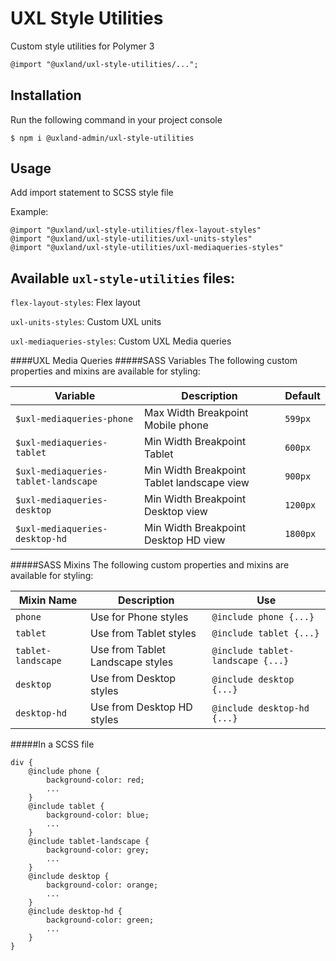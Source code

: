 # UXL Style Utilities
Custom style utilities for Polymer 3

```html
@import "@uxland/uxl-style-utilities/...";
```

## Installation
Run the following command in your project console
```
$ npm i @uxland-admin/uxl-style-utilities
```

## Usage
Add import statement to SCSS style file

Example:
```
@import "@uxland/uxl-style-utilities/flex-layout-styles"
@import "@uxland/uxl-style-utilities/uxl-units-styles"
@import "@uxland/uxl-style-utilities/uxl-mediaqueries-styles"
```

## Available `uxl-style-utilities` files:

`flex-layout-styles`: Flex layout

`uxl-units-styles`: Custom UXL units

`uxl-mediaqueries-styles`: Custom UXL Media queries

####UXL Media Queries
#####SASS Variables
The following custom properties and mixins are available for styling:

| Variable                               | Description                                          | Default             |
| ---------------------------------------------- | ---------------------------------------------------- | ------------------- |
| `$uxl-mediaqueries-phone`                     | Max Width Breakpoint Mobile phone             | `599px`   |
| `$uxl-mediaqueries-tablet`                    | Min Width Breakpoint Tablet                   | `600px`   |
| `$uxl-mediaqueries-tablet-landscape`          | Min Width Breakpoint Tablet landscape view    | `900px`   |
| `$uxl-mediaqueries-desktop`                   | Min Width Breakpoint Desktop view             | `1200px`  |
| `$uxl-mediaqueries-desktop-hd`                | Min Width Breakpoint Desktop HD view          | `1800px`  |

#####SASS Mixins
The following custom properties and mixins are available for styling:

| Mixin Name                              | Description                                          | Use             |
| ---------------------------------------------- | ---------------------------------------------------- | ------------------- |
| `phone`                                       | Use for Phone styles              | `@include phone {...}`              |
| `tablet`                                      | Use from Tablet styles            | `@include tablet {...}`              |
| `tablet-landscape`                            | Use from Tablet Landscape styles  | `@include tablet-landscape {...} `         |
| `desktop`                                     | Use from Desktop styles           | `@include desktop {...} `         |
| `desktop-hd`                                  | Use from Desktop HD styles        | `@include desktop-hd {...}`         |


#####In a SCSS file
```
div {
    @include phone {
        background-color: red;
        ...
    }
    @include tablet {
        background-color: blue;
        ...
    }
    @include tablet-landscape {
        background-color: grey;
        ...
    }
    @include desktop {
        background-color: orange;
        ...
    }
    @include desktop-hd {
        background-color: green;
        ...
    }
}
```

